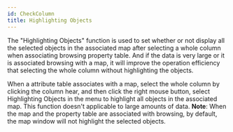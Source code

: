 ```yaml
---
id: CheckColumn
title: Highlighting Objects
---
```

The "Highlighting Objects" function is used to set whether or not display all 
the selected objects in the associated map after selecting a whole column when 
associating browsing property table. And if the data is very large or it is 
associated browsing with a map, it will improve the operation efficiency that 
selecting the whole column without highlighting the objects.

When a attribute table associates with a map, select the whole column by 
clicking the column hear, and then click the right mouse button, select 
Highlighting Objects in the menu to highlight all objects in the associated 
map. This function doesn't applicable to large amounts of data. **Note**: 
When the map and the property table are associated with browsing, by default, 
the map window will not highlight the selected objects.



